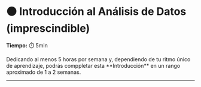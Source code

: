 # ⚫ Introducción al Análisis de Datos (imprescindible)

**Tiempo:** ⏱️️️ 5min

<!-- El siguiente bloque de comentario se usa también  para mostrar un preview o resumen del program, skill o module en thumbnails de FE (por ejemplo) -->
<!-- preview:start -->
<p>Dedicando al menos 5 horas por semana y, dependiendo de tu ritmo único de aprendizaje, podrás comppletar esta **Introducción** en un rango aproximado de 1 a 2 semanas.</p>
<!-- preview:end -->

---


